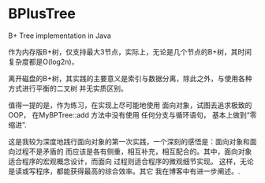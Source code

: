 # BPlusTree
B+ Tree implementation in Java

作为内存版B+树，仅支持最大3节点，实际上，无论是几个节点的B+树，其时间复杂度都是O(log2n)，

离开磁盘的B+树，其实践的主要意义是索引与数据分离，除此之外，与使用各种方式进行平衡的二叉树
并无实质区别。

值得一提的是，作为练习，在实现上尽可能地使用 面向对象，试图去追求极致的OOP， 在MyBPTree::add 方法中没有使用
任何分支与循环语句， 基本上做到“零缩进”.

这是我较为深度地践行面向对象的第一次实践，一个深刻的感悟是：面向对象和面向过程不是矛盾的
而应该是各有侧重，相互补充，相互配合的。其中，面向对象适合程序的宏观概念设计，而面向
过程则适合程序的微观细节实现。 这样，无论是读或写程序，都能获得最高的综合效率。其它
我在博客中有进一步阐述。.
